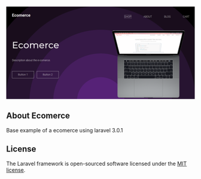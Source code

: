 ![alt text](https://github.com/saav1/proyecto_php/blob/master/e-comerce/public/img/ecomerce1.png?raw=true)

## About Ecomerce
Base example of a ecomerce using laravel 3.0.1

## License

The Laravel framework is open-sourced software licensed under the [MIT license](https://opensource.org/licenses/MIT).
